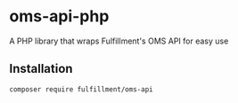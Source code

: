 # oms-api-php
A PHP library that wraps Fulfillment's OMS API for easy use

## Installation

`composer require fulfillment/oms-api`
